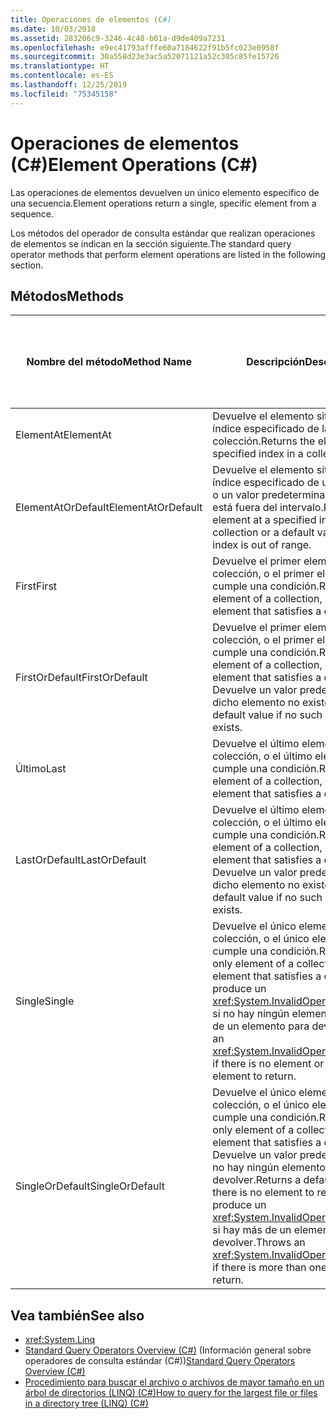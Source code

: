 ```yaml
---
title: Operaciones de elementos (C#)
ms.date: 10/03/2018
ms.assetid: 283206c9-3246-4c48-b01a-d9de409a7231
ms.openlocfilehash: e9ec41793afffe60a7184622f91b5fc023e0958f
ms.sourcegitcommit: 30a558d23e3ac5a52071121a52c305c85fe15726
ms.translationtype: HT
ms.contentlocale: es-ES
ms.lasthandoff: 12/25/2019
ms.locfileid: "75345158"
---
```

# <a name="element-operations-c"></a><span data-ttu-id="28234-102">Operaciones de elementos (C#)</span><span class="sxs-lookup"><span data-stu-id="28234-102">Element Operations (C#)</span></span>

<span data-ttu-id="28234-103">Las operaciones de elementos devuelven un único elemento específico de una secuencia.</span><span class="sxs-lookup"><span data-stu-id="28234-103">Element operations return a single, specific element from a sequence.</span></span>  
  
 <span data-ttu-id="28234-104">Los métodos del operador de consulta estándar que realizan operaciones de elementos se indican en la sección siguiente.</span><span class="sxs-lookup"><span data-stu-id="28234-104">The standard query operator methods that perform element operations are listed in the following section.</span></span>  
  
## <a name="methods"></a><span data-ttu-id="28234-105">Métodos</span><span class="sxs-lookup"><span data-stu-id="28234-105">Methods</span></span>  
  
|<span data-ttu-id="28234-106">Nombre del método</span><span class="sxs-lookup"><span data-stu-id="28234-106">Method Name</span></span>|<span data-ttu-id="28234-107">Descripción</span><span class="sxs-lookup"><span data-stu-id="28234-107">Description</span></span>|<span data-ttu-id="28234-108">Sintaxis de la expresión de consulta de C#</span><span class="sxs-lookup"><span data-stu-id="28234-108">C# Query Expression Syntax</span></span>|<span data-ttu-id="28234-109">Más información</span><span class="sxs-lookup"><span data-stu-id="28234-109">More Information</span></span>|  
|-----------------|-----------------|---------------------------------|----------------------|  
|<span data-ttu-id="28234-110">ElementAt</span><span class="sxs-lookup"><span data-stu-id="28234-110">ElementAt</span></span>|<span data-ttu-id="28234-111">Devuelve el elemento situado en un índice especificado de la colección.</span><span class="sxs-lookup"><span data-stu-id="28234-111">Returns the element at a specified index in a collection.</span></span>|<span data-ttu-id="28234-112">No es aplicable.</span><span class="sxs-lookup"><span data-stu-id="28234-112">Not applicable.</span></span>|<xref:System.Linq.Enumerable.ElementAt%2A?displayProperty=nameWithType><br /><br /> <xref:System.Linq.Queryable.ElementAt%2A?displayProperty=nameWithType>|  
|<span data-ttu-id="28234-113">ElementAtOrDefault</span><span class="sxs-lookup"><span data-stu-id="28234-113">ElementAtOrDefault</span></span>|<span data-ttu-id="28234-114">Devuelve el elemento situado en un índice especificado de una colección o un valor predeterminado si el índice está fuera del intervalo.</span><span class="sxs-lookup"><span data-stu-id="28234-114">Returns the element at a specified index in a collection or a default value if the index is out of range.</span></span>|<span data-ttu-id="28234-115">No es aplicable.</span><span class="sxs-lookup"><span data-stu-id="28234-115">Not applicable.</span></span>|<xref:System.Linq.Enumerable.ElementAtOrDefault%2A?displayProperty=nameWithType><br /><br /> <xref:System.Linq.Queryable.ElementAtOrDefault%2A?displayProperty=nameWithType>|  
|<span data-ttu-id="28234-116">First</span><span class="sxs-lookup"><span data-stu-id="28234-116">First</span></span>|<span data-ttu-id="28234-117">Devuelve el primer elemento de una colección, o el primer elemento que cumple una condición.</span><span class="sxs-lookup"><span data-stu-id="28234-117">Returns the first element of a collection, or the first element that satisfies a condition.</span></span>|<span data-ttu-id="28234-118">No es aplicable.</span><span class="sxs-lookup"><span data-stu-id="28234-118">Not applicable.</span></span>|<xref:System.Linq.Enumerable.First%2A?displayProperty=nameWithType><br /><br /> <xref:System.Linq.Queryable.First%2A?displayProperty=nameWithType>|  
|<span data-ttu-id="28234-119">FirstOrDefault</span><span class="sxs-lookup"><span data-stu-id="28234-119">FirstOrDefault</span></span>|<span data-ttu-id="28234-120">Devuelve el primer elemento de una colección, o el primer elemento que cumple una condición.</span><span class="sxs-lookup"><span data-stu-id="28234-120">Returns the first element of a collection, or the first element that satisfies a condition.</span></span> <span data-ttu-id="28234-121">Devuelve un valor predeterminado si dicho elemento no existe.</span><span class="sxs-lookup"><span data-stu-id="28234-121">Returns a default value if no such element exists.</span></span>|<span data-ttu-id="28234-122">No es aplicable.</span><span class="sxs-lookup"><span data-stu-id="28234-122">Not applicable.</span></span>|<xref:System.Linq.Enumerable.FirstOrDefault%2A?displayProperty=nameWithType><br /><br /> <xref:System.Linq.Queryable.FirstOrDefault%2A?displayProperty=nameWithType><br /><br /> <xref:System.Linq.Queryable.FirstOrDefault%60%601%28System.Linq.IQueryable%7B%60%600%7D%29?displayProperty=nameWithType>|  
|<span data-ttu-id="28234-123">Último</span><span class="sxs-lookup"><span data-stu-id="28234-123">Last</span></span>|<span data-ttu-id="28234-124">Devuelve el último elemento de una colección, o el último elemento que cumple una condición.</span><span class="sxs-lookup"><span data-stu-id="28234-124">Returns the last element of a collection, or the last element that satisfies a condition.</span></span>|<span data-ttu-id="28234-125">No es aplicable.</span><span class="sxs-lookup"><span data-stu-id="28234-125">Not applicable.</span></span>|<xref:System.Linq.Enumerable.Last%2A?displayProperty=nameWithType><br /><br /> <xref:System.Linq.Queryable.Last%2A?displayProperty=nameWithType>|  
|<span data-ttu-id="28234-126">LastOrDefault</span><span class="sxs-lookup"><span data-stu-id="28234-126">LastOrDefault</span></span>|<span data-ttu-id="28234-127">Devuelve el último elemento de una colección, o el último elemento que cumple una condición.</span><span class="sxs-lookup"><span data-stu-id="28234-127">Returns the last element of a collection, or the last element that satisfies a condition.</span></span> <span data-ttu-id="28234-128">Devuelve un valor predeterminado si dicho elemento no existe.</span><span class="sxs-lookup"><span data-stu-id="28234-128">Returns a default value if no such element exists.</span></span>|<span data-ttu-id="28234-129">No es aplicable.</span><span class="sxs-lookup"><span data-stu-id="28234-129">Not applicable.</span></span>|<xref:System.Linq.Enumerable.LastOrDefault%2A?displayProperty=nameWithType><br /><br /> <xref:System.Linq.Queryable.LastOrDefault%2A?displayProperty=nameWithType>|  
|<span data-ttu-id="28234-130">Single</span><span class="sxs-lookup"><span data-stu-id="28234-130">Single</span></span>|<span data-ttu-id="28234-131">Devuelve el único elemento de una colección, o el único elemento que cumple una condición.</span><span class="sxs-lookup"><span data-stu-id="28234-131">Returns the only element of a collection or the only element that satisfies a condition.</span></span> <span data-ttu-id="28234-132">Se produce un <xref:System.InvalidOperationException> si no hay ningún elemento o hay más de un elemento para devolver.</span><span class="sxs-lookup"><span data-stu-id="28234-132">Throws an <xref:System.InvalidOperationException> if there is no element or more than one element to return.</span></span> |<span data-ttu-id="28234-133">No es aplicable.</span><span class="sxs-lookup"><span data-stu-id="28234-133">Not applicable.</span></span>|<xref:System.Linq.Enumerable.Single%2A?displayProperty=nameWithType><br /><br /> <xref:System.Linq.Queryable.Single%2A?displayProperty=nameWithType>|  
|<span data-ttu-id="28234-134">SingleOrDefault</span><span class="sxs-lookup"><span data-stu-id="28234-134">SingleOrDefault</span></span>|<span data-ttu-id="28234-135">Devuelve el único elemento de una colección, o el único elemento que cumple una condición.</span><span class="sxs-lookup"><span data-stu-id="28234-135">Returns the only element of a collection or the only element that satisfies a condition.</span></span> <span data-ttu-id="28234-136">Devuelve un valor predeterminado si no hay ningún elemento para devolver.</span><span class="sxs-lookup"><span data-stu-id="28234-136">Returns a default value if there is no element to return.</span></span> <span data-ttu-id="28234-137">Se produce un <xref:System.InvalidOperationException> si hay más de un elemento para devolver.</span><span class="sxs-lookup"><span data-stu-id="28234-137">Throws an <xref:System.InvalidOperationException> if there is more than one element to return.</span></span> |<span data-ttu-id="28234-138">No es aplicable.</span><span class="sxs-lookup"><span data-stu-id="28234-138">Not applicable.</span></span>|<xref:System.Linq.Enumerable.SingleOrDefault%2A?displayProperty=nameWithType><br /><br /> <xref:System.Linq.Queryable.SingleOrDefault%2A?displayProperty=nameWithType>|  
  
## <a name="see-also"></a><span data-ttu-id="28234-139">Vea también</span><span class="sxs-lookup"><span data-stu-id="28234-139">See also</span></span>

- <xref:System.Linq>
- <span data-ttu-id="28234-140">[Standard Query Operators Overview (C#)](./standard-query-operators-overview.md) (Información general sobre operadores de consulta estándar (C#))</span><span class="sxs-lookup"><span data-stu-id="28234-140">[Standard Query Operators Overview (C#)](./standard-query-operators-overview.md)</span></span>
- [<span data-ttu-id="28234-141">Procedimiento para buscar el archivo o archivos de mayor tamaño en un árbol de directorios (LINQ) (C#)</span><span class="sxs-lookup"><span data-stu-id="28234-141">How to query for the largest file or files in a directory tree (LINQ) (C#)</span></span>](./how-to-query-for-the-largest-file-or-files-in-a-directory-tree-linq.md)
